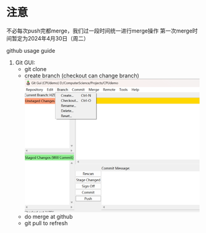 # 注意
不必每次push完都merge，我们过一段时间统一进行merge操作
第一次merge时间暂定为2024年4月30日（周二）

github usage guide
1. Git GUI:
    - git clone
    - create branch (checkout can change branch)
   ![img.png](img.png)
    - do merge at github
    - git pull to refresh